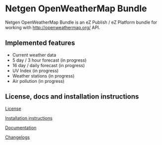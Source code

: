 Netgen OpenWeatherMap Bundle
============================

Netgen OpenWeatherMap Bundle is an eZ Publish / eZ Platform bundle for working with http://openweathermap.org/ API.

Implemented features
--------------------

* Current weather data
* 5 day / 3 hour forecast (in progress)
* 16 day / daily forecast (in progress)
* UV Index (in progress)
* Weather stations (in progress)
* Air pollution (in progress)

License, docs and installation instructions
-------------------------------------

[License](LICENSE)

[Installation instructions](Resources/doc/INSTALL.md)

[Documentation](Resources/doc/DOC.md)

[Changelogs](Resources/doc/)
